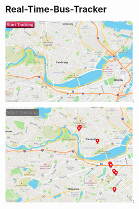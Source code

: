 # Real-Time-Bus-Tracker

<img src="img_1.jpg" width='400px'/>;

<img src="img_0.jpg" width='400px'/>;
